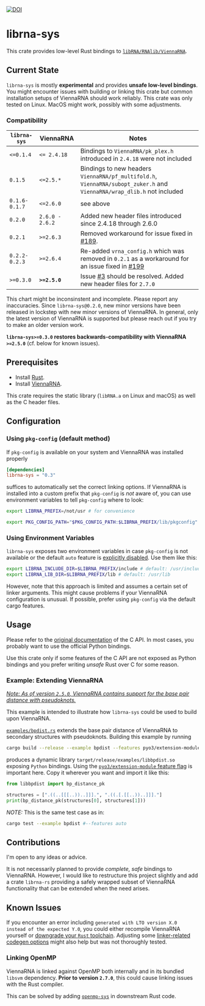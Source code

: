 [![DOI](https://zenodo.org/badge/DOI/10.5281/zenodo.12543036.svg)](https://doi.org/10.5281/zenodo.12543036)

# librna-sys

This crate provides low-level Rust bindings to [`libRNA/RNAlib/ViennaRNA`](https://www.tbi.univie.ac.at/RNA/).

## Current State

`librna-sys` is mostly **experimental** and provides **unsafe low-level bindings**.
You might encounter issues with building or linking this crate but common installation setups of ViennaRNA should work reliably.
This crate was only tested on Linux. MacOS might work, possibly with some adjustments.

### Compatibility

| `librna-sys` | ViennaRNA | Notes |
| ------------ | --------- | ----- |
| `<=0.1.4` | `<= 2.4.18` | Bindings to `ViennaRNA/pk_plex.h` introduced in `2.4.18` were not included |
| `0.1.5` | `<=2.5.*` | Bindings to new headers `ViennaRNA/pf_multifold.h`, `ViennaRNA/subopt_zuker.h` and `ViennaRNA/wrap_dlib.h` not included |
| `0.1.6-0.1.7` | `<=2.6.0` | see above |
| `0.2.0` | `2.6.0 - 2.6.2` | Added new header files introduced since 2.4.18 through 2.6.0 |
| `0.2.1` | `>=2.6.3` | Removed workaround for issue fixed in [#189](https://github.com/ViennaRNA/ViennaRNA/pull/189). |
| `0.2.2-0.2.3` | `>=2.6.4` | Re-added `vrna_config.h` which was removed in `0.2.1` as a workaround for an issue fixed in [#199](https://github.com/ViennaRNA/ViennaRNA/pull/199) |
| `>=0.3.0` | **`>=2.5.0`** | Issue [#3](https://github.com/fncnt/librna-sys/issues/3) should be resolved. Added new header files for `2.7.0` |

This chart might be inconsinstent and incomplete. Please report any inaccuracies.
Since `librna-sys@0.2.0`, new minor versions have been released in lockstep with new minor versions of ViennaRNA.
In general, only the latest version of ViennaRNA is supported but please reach out if you try to make an older version work.

**`librna-sys>=0.3.0` restores backwards-compatibility with ViennaRNA `>=2.5.0`** (cf. below for known issues).

## Prerequisites

- Install [Rust](https://rustup.rs/).
- Install [ViennaRNA](https://www.tbi.univie.ac.at/RNA/#download).

This crate requires the static library (`libRNA.a` on Linux and macOS) as well as the C header files.

## Configuration

### Using `pkg-config` (default method)

If `pkg-config` is available on your system and ViennaRNA was installed properly

```toml
[dependencies]
librna-sys = "0.3"
```

suffices to automatically set the correct linking options.
If ViennaRNA is installed into a custom prefix that `pkg-config` is *not* aware of,
you can use environment variables to tell `pkg-config` where to look:

```sh
export LIBRNA_PREFIX=/not/usr # for convenience

export PKG_CONFIG_PATH="$PKG_CONFIG_PATH:$LIBRNA_PREFIX/lib/pkgconfig"
```

### Using Environment Variables

`librna-sys` exposes two environment variables in case `pkg-config` is not available or 
the default `auto` feature is [explicitly disabled](https://doc.rust-lang.org/cargo/reference/features.html#the-default-feature).
Use them like this:

```sh
export LIBRNA_INCLUDE_DIR=$LIBRNA_PREFIX/include # default: /usr/include
export LIBRNA_LIB_DIR=$LIBRNA_PREFIX/lib # default: /usr/lib
```

However, note that this approach is limited and assumes a certain set of linker arguments.
This might cause problems if your ViennaRNA configuration is unusual.
If possible, prefer using `pkg-config` via the default cargo features.

## Usage

Please refer to the [original documentation](https://www.tbi.univie.ac.at/RNA/ViennaRNA/doc/html/index.html) of the C API.
In most cases, you probably want to use the official Python bindings.

Use this crate only if some features of the C API are not exposed as Python bindings and you prefer writing *unsafe* Rust over C for some reason.

### Example: Extending ViennaRNA

[*Note: As of version `2.5.0`, ViennaRNA contains support for the base pair distance with pseudoknots.*](https://github.com/ViennaRNA/ViennaRNA/pull/129)

This example is intended to illustrate how `librna-sys` could be used to build upon ViennaRNA.

[`examples/bpdist.rs`](examples/bpdist.rs) extends the base pair distance of ViennaRNA to secondary structures with pseudoknots.
Building this example by running

```sh
cargo build --release --example bpdist --features pyo3/extension-module #auto
```

produces a dynamic library `target/release/examples/libbpdist.so` exposing `Python` bindings.
Using the 
[`pyo3/extension-module` feature flag](https://pyo3.rs/main/faq.html#i-cant-run-cargo-test-or-i-cant-build-in-a-cargo-workspace-im-having-linker-issues-like-symbol-not-found-or-undefined-reference-to-_pyexc_systemerror) 
is important here.
Copy it wherever you want and import it like this:

```python
from libbpdist import bp_distance_pk

structures = [".((..[[[..))..]]].", ".((.[.[[..))..]]]."]
print(bp_distance_pk(structures[0], structures[1]))
```

_NOTE:_ This is the same test case as in:

```sh
cargo test --example bpdist #--features auto
```

## Contributions

I'm open to any ideas or advice.

It is not necessarily planned to provide *complete, safe* bindings to ViennaRNA.
However, I would like to restructure this project slightly and add a crate `librna-rs`
providing a safely wrapped subset of ViennaRNA functionality that can be extended when the need arises.

## Known Issues

If you encounter an error including `generated with LTO version X.0 instead of the expected Y.0`,
you could either recompile ViennaRNA yourself or [downgrade your `Rust` toolchain](https://doc.rust-lang.org/rustc/linker-plugin-lto.html#toolchain-compatibility).
Adjusting some [linker-related codegen options](https://doc.rust-lang.org/rustc/codegen-options/index.html#linker) might also help but was not thoroughly tested.

### Linking OpenMP

ViennaRNA is linked against OpenMP both internally and in its bundled `libsvm` dependency.
**Prior to version `2.7.0`**, this could cause linking issues with the Rust compiler.

This can be solved by adding [`openmp-sys`](https://crates.io/crates/openmp-sys) in downstream Rust code.
